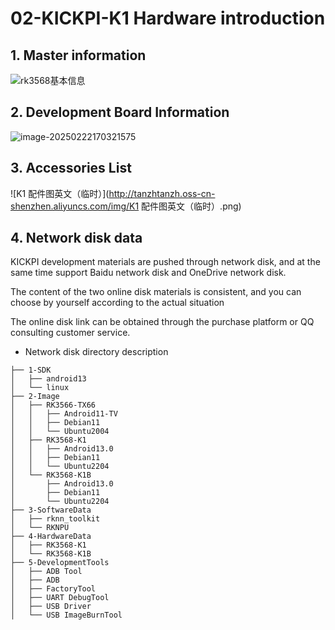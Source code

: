 # 02-KICKPI-K1 Hardware introduction



## 1. Master information

![rk3568基本信息](http://tanzhtanzh.oss-cn-shenzhen.aliyuncs.com/img/rk3568bd.png)



## 2. Development Board Information

![image-20250222170321575](http://tanzhtanzh.oss-cn-shenzhen.aliyuncs.com/img/image-20250222170321575.png)



## 3. Accessories List

![K1 配件图英文（临时）](http://tanzhtanzh.oss-cn-shenzhen.aliyuncs.com/img/K1 配件图英文（临时）.png)

## 4. Network disk data

KICKPI development materials are pushed through network disk, and at the same time support Baidu network disk and OneDrive network disk.

The content of the two online disk materials is consistent, and you can choose by yourself according to the actual situation

The online disk link can be obtained through the purchase platform or QQ consulting customer service.



* Network disk directory description

```
├── 1-SDK
│   ├── android13
│   └── linux
├── 2-Image
│   ├── RK3566-TX66
│   │   ├── Android11-TV
│   │   ├── Debian11
│   │   └── Ubuntu2004
│   ├── RK3568-K1
│   │   ├── Android13.0
│   │   ├── Debian11
│   │   └── Ubuntu2204
│   └── RK3568-K1B
│       ├── Android13.0
│       ├── Debian11
│       └── Ubuntu2204
├── 3-SoftwareData
│   ├── rknn_toolkit
│   └── RKNPU
├── 4-HardwareData
│   ├── RK3568-K1
│   └── RK3568-K1B
├── 5-DevelopmentTools
│   ├── ADB Tool
│   ├── ADB
│   ├── FactoryTool 
│   ├── UART DebugTool 
│   ├── USB Driver
│   └── USB ImageBurnTool
```

